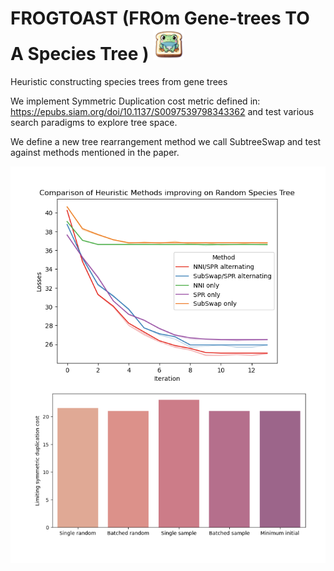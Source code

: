 # FROGTOAST (FROm Gene-trees TO A Species Tree ) <img src="https://github.com/bensong04/evoguessr/blob/797cb3df13524ad9db971d5004b1033ef5c479a5/assets/logo.png" alt="Alt text for image" title="logo" width="50" height="50">

Heuristic constructing species trees from gene trees

We implement Symmetric Duplication cost metric defined in: https://epubs.siam.org/doi/10.1137/S0097539798343362 
and test various search paradigms to explore tree space.

We define a new tree rearrangement method we call SubtreeSwap and test against methods mentioned in the paper.
   
![Alt text](https://github.com/bensong04/evoguessr/blob/797cb3df13524ad9db971d5004b1033ef5c479a5/assets/plots.png)
